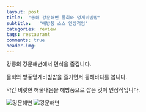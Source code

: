 ```yaml
---
layout: post
title:  "동해 강문해변 물회와 멍게비빔밥"
subtitle:   "해방풍 소스 인상적임"
categories: review
tags: restaurant
comments: true
header-img: 
---
```


강릉의 강문해변에서 면식을 즐깁니다. 

물회와 방풍멍게비빔밥을 즐기면서 동해바다를 봅니다. 

약간 비릿한 해물내음을 해방풍으로 잡은 것이 인상적입니다.

 ![강문해변](https://youngsungson.github.io/assets/img/review/20211221-review-restaurant-beach1.jpg)
 ![강문해변](https://youngsungson.github.io/assets/img/review/20211221-review-restaurant-beach2.jpg)
 
 
 

 
 
 
 
